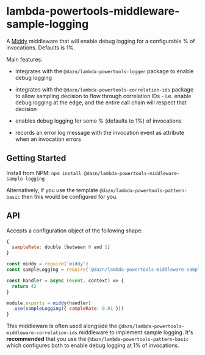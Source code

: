 # lambda-powertools-middleware-sample-logging

A [Middy](https://github.com/middyjs/middy) middleware that will enable debug logging for a configurable % of invocations. Defaults is 1%.

Main features:

* integrates with the `@dazn/lambda-powertools-logger` package to enable debug logging

* integrates with the `@dazn/lambda-powertools-correlation-ids` package to allow sampling decision to flow through correlation IDs - i.e. enable debug logging at the edge, and the entire call chain will respect that decision

* enables debug logging for some % (defaults to 1%) of invocations

* records an error log message with the invocation event as attribute when an invocation errors

## Getting Started

Install from NPM: `npm install @dazn/lambda-powertools-middleware-sample-logging`

Alternatively, if you use the template `@dazn/lambda-powertools-pattern-basic` then this would be configured for you.

## API

Accepts a configuration object of the following shape:

```js
{
  sampleRate: double [between 0 and 1]
}
```

```js
const middy = require('middy')
const sampleLogging = require('@dazn/lambda-powertools-middleware-sample-logging')

const handler = async (event, context) => {
  return 42
}

module.exports = middy(handler)
  .use(sampleLogging({ sampleRate: 0.01 }))
}
```

This middleware is often used alongside the `@dazn/lambda-powertools-middleware-correlation-ids` middleware to implement sample logging. It's **recommended** that you use the `@dazn/lambda-powertools-pattern-basic` which configures both to enable debug logging at 1% of invocations.

